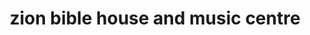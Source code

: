 ---
title: "zion bible house and music centre"
url: /kumbanad/zion-bible-house-and-music-centre/
shop: Musik
---